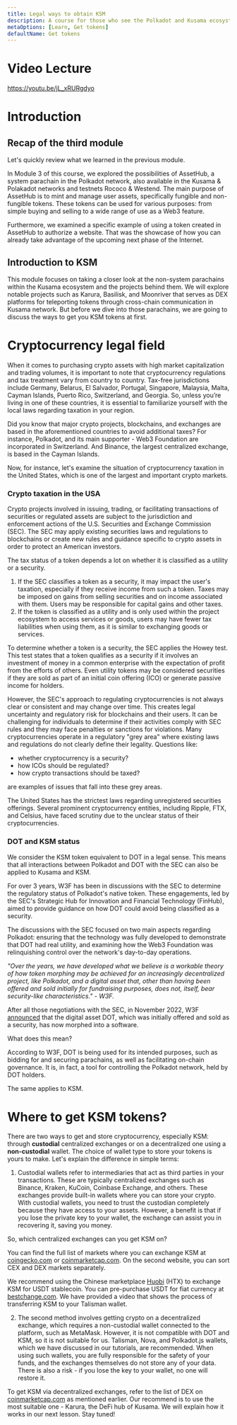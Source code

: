```yaml
---
title: Legal ways to obtain KSM
description: A course for those who see the Polkadot and Kusama ecosystem for the first time.
metaOptions: [Learn, Get tokens]
defaultName: Get tokens
---
```


# Video Lecture

https://youtu.be/jL_xRURgdyo

<Spoiler title="<h2 style='display: inline;' >Lesson 10. Legal ways to obtain KSM</h2>">

# Introduction

## Recap of the third module

Let's quickly review what we learned in the previous module.

In Module 3 of this course, we explored the possibilities of AssetHub, a system parachain in the Polkadot network, also available in the Kusama & Polakadot networks and testnets Rococo & Westend. The main purpose of AssetHub is to mint and manage user assets, specifically fungible and non-fungible tokens. These tokens can be used for various purposes: from simple buying and selling to a wide range of use as a Web3 feature.

Furthermore, we examined a specific example of using a token created in AssetHub to authorize a website. That was the showcase of how you can already take advantage of the upcoming next phase of the Internet.

## Introduction to KSM

This module focuses on taking a closer look at the non-system parachains within the Kusama ecosystem and the projects behind them. We will explore notable projects such as Karura, Basilisk, and Moonriver that serves as DEX platforms for teleporting tokens through cross-chain communication in Kusama network. But before we dive into those parachains, we are going to discuss the ways to get you KSM tokens at first.

# Cryptocurrency legal field

When it comes to purchasing crypto assets with high market capitalization and trading volumes, it is important to note that cryptocurrency regulations and tax treatment vary from country to country. Tax-free jurisdictions include Germany, Belarus, El Salvador, Portugal, Singapore, Malaysia, Malta, Cayman Islands, Puerto Rico, Switzerland, and Georgia. So, unless you’re living in one of these countries, it is essential to familiarize yourself with the local laws regarding taxation in your region.

<robo-academy-note type="note">
Did you know that major crypto projects, blockchains, and exchanges are based in the aforementioned countries to avoid additional taxes? For instance, Polkadot, and its main supporter - Web3 Foundation are incorporated in Switzerland. And Binance, the largest centralized exchange, is based in the Cayman Islands.
</robo-academy-note>


Now, for instance, let's examine the situation of cryptocurrency taxation in the United States, which is one of the largest and important crypto markets.

### **Crypto taxation in the USA**

Crypto projects involved in issuing, trading, or facilitating transactions of securities or regulated assets are subject to the jurisdiction and enforcement actions of the U.S. Securities and Exchange Commission (SEC). The SEC may apply existing securities laws and regulations to blockchains or create new rules and guidance specific to crypto assets in order to protect an American investors.

The tax status of a token depends a lot on whether it is classified as a utility or a security.

1. If the SEC classifies a token as a security, it may impact the user's taxation, especially if they receive income from such a token. Taxes may be imposed on gains from selling securities and on income associated with them. Users may be responsible for capital gains and other taxes.
2. If the token is classified as a utility and is only used within the project ecosystem to access services or goods, users may have fewer tax liabilities when using them, as it is similar to exchanging goods or services.

To determine whether a token is a security, the SEC applies the Howey test. This test states that a token qualifies as a security if it involves an investment of money in a common enterprise with the expectation of profit from the efforts of others. Even utility tokens may be considered securities if they are sold as part of an initial coin offering (ICO) or generate passive income for holders.

However, the SEC's approach to regulating cryptocurrencies is not always clear or consistent and may change over time. This creates legal uncertainty and regulatory risk for blockchains and their users. It can be challenging for individuals to determine if their activities comply with SEC rules and they may face penalties or sanctions for violations. Many cryptocurrencies operate in a regulatory "grey area" where existing laws and regulations do not clearly define their legality. Questions like:

- whether cryptocurrency is a security?
- how ICOs should be regulated?
- how crypto transactions should be taxed?

are examples of issues that fall into these grey areas.

The United States has the strictest laws regarding unregistered securities offerings. Several prominent cryptocurrency entities, including Ripple, FTX, and Celsius, have faced scrutiny due to the unclear status of their cryptocurrencies.

### **DOT and KSM status**

<robo-academy-note type="note">
We consider the KSM token equivalent to DOT in a legal sense. This means that all interactions between Polkadot and DOT with the SEC can also be applied to Kusama and KSM.
</robo-academy-note>


For over 3 years, W3F has been in discussions with the SEC to determine the regulatory status of Polkadot's native token. These engagements, led by the SEC's Strategic Hub for Innovation and Financial Technology (FinHub), aimed to provide guidance on how DOT could avoid being classified as a security.

The discussions with the SEC focused on two main aspects regarding Polkadot: ensuring that the technology was fully developed to demonstrate that DOT had real utility, and examining how the Web3 Foundation was relinquishing control over the network's day-to-day operations.

*"Over the years, we have developed what we believe is a workable theory of how token morphing may be achieved for an increasingly decentralized project, like Polkadot, and a digital asset that, other than having been offered and sold initially for fundraising purposes, does not, itself, bear security-like characteristics." - W3F.*

After all those negotiations with the SEC, in November 2022, W3F [announced](https://medium.com/web3foundation/less-trust-more-truth-polkadots-native-token-dot-has-morphed-and-is-not-a-security-b2a8847a70cc) that the digital asset DOT, which was initially offered and sold as a security, has now morphed into a software.

What does this mean? 

According to W3F, DOT is being used for its intended purposes, such as bidding for and securing parachains, as well as facilitating on-chain governance. It is, in fact, a tool for controlling the Polkadot network, held by DOT holders. 

The same applies to KSM.

# Where to get KSM tokens?

There are two ways to get and store cryptocurrency, especially KSM: through **custodial** centralized exchanges or on a decentralized one using a **non-custodial** wallet. The choice of wallet type to store your tokens is yours to make. Let's explain the difference in simple terms:

1. Custodial wallets refer to intermediaries that act as third parties in your transactions. These are typically centralized exchanges such as Binance, Kraken, KuCoin, Coinbase Exchange, and others. These exchanges provide built-in wallets where you can store your crypto. With custodial wallets, you need to trust the custodian completely because they have access to your assets. However, a benefit is that if you lose the private key to your wallet, the exchange can assist you in recovering it, saving you money.

So, which centralized exchanges can you get KSM on?

You can find the full list of markets where you can exchange KSM at [coingecko.com](http://coingecko.com/) or [coinmarketcap.com](http://coinmarketcap.com/). On the second website, you can sort CEX and DEX markets separately.

We recommend using the Chinese marketplace [Huobi](https://www.huobi.com/ru-ru/) (HTX) to exchange KSM for USDT stablecoin. You can pre-purchase USDT for fiat currency at [bestchange.com](http://bestchange.com/). We have provided a video that shows the process of transferring KSM to your Talisman wallet.

2. The second method involves getting crypto on a decentralized exchange, which requires a non-custodial wallet connected to the platform, such as MetaMask. However, it is not compatible with DOT and KSM, so it is not suitable for us. Talisman, Nova, and Polkadot.js wallets, which we have discussed in our tutorials, are recommended. When using such wallets, you are fully responsible for the safety of your funds, and the exchanges themselves do not store any of your data. There is also a risk - if you lose the key to your wallet, no one will restore it.

To get KSM via decentralized exchanges, refer to the list of DEX on [coinmarketcap.com](http://coinmarketcap.com/) as mentioned earlier. Our recommend is to use the most suitable one - Karura, the DeFi hub of Kusama. We will explain how it works in our next lesson. Stay tuned!


</Spoiler>

<Spoiler title="<h2 style='display: inline;' >Theory: Test</h2>">

<QuizBlock 
quizUrl="https://faas-fra1-afec6ce7.doserverless.co/api/v1/web/fn-18e93402-1ffe-47e8-be1d-e28a6ac871f1/default/Quiz"
quizId="question10.1"
/>

<QuizBlock 
quizUrl="https://faas-fra1-afec6ce7.doserverless.co/api/v1/web/fn-18e93402-1ffe-47e8-be1d-e28a6ac871f1/default/Quiz"
quizId="question10.2"
/>

<QuizBlock 
quizUrl="https://faas-fra1-afec6ce7.doserverless.co/api/v1/web/fn-18e93402-1ffe-47e8-be1d-e28a6ac871f1/default/Quiz"
quizId="question10.3"
/>

</Spoiler>


<FeedbackBlock 
formUrl="https://faas-fra1-afec6ce7.doserverless.co/api/v1/web/fn-18e93402-1ffe-47e8-be1d-e28a6ac871f1/default/Feedback"
lessonLabel="ksm"
/>